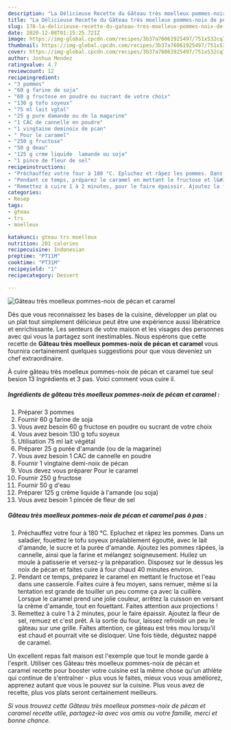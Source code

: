 ```yaml
---
description: "La Délicieuse Recette du Gâteau très moelleux pommes-noix de pécan et caramel"
title: "La Délicieuse Recette du Gâteau très moelleux pommes-noix de pécan et caramel"
slug: 178-la-delicieuse-recette-du-gateau-tres-moelleux-pommes-noix-de-pecan-et-caramel
date: 2020-12-08T01:15:25.721Z
image: https://img-global.cpcdn.com/recipes/3b37a76061925497/751x532cq70/gateau-tres-moelleux-pommes-noix-de-pecan-et-caramel-photo-principale-de-la-recette.jpg
thumbnail: https://img-global.cpcdn.com/recipes/3b37a76061925497/751x532cq70/gateau-tres-moelleux-pommes-noix-de-pecan-et-caramel-photo-principale-de-la-recette.jpg
cover: https://img-global.cpcdn.com/recipes/3b37a76061925497/751x532cq70/gateau-tres-moelleux-pommes-noix-de-pecan-et-caramel-photo-principale-de-la-recette.jpg
author: Joshua Mendez
ratingvalue: 4.7
reviewcount: 12
recipeingredient:
- "3 pommes"
- "60 g farine de soja"
- "60 g fructose en poudre ou sucrant de votre choix"
- "130 g tofu soyeux"
- "75 ml lait vgtal"
- "25 g pure damande ou de la magarine"
- "1 CAC de cannelle en poudre"
- "1 vingtaine deminoix de pcan"
- " Pour le caramel"
- "250 g fructose"
- "50 g deau"
- "125 g crme liquide  lamande ou soja"
- "1 pince de fleur de sel"
recipeinstructions:
- "Préchauffez votre four à 180 °C. Epluchez et râpez les pommes. Dans un saladier, fouettez le tofu soyeux préalablement égoutté, avec le lait d&#39;amande, le sucre et la purée d&#39;amande. Ajoutez les pommes râpées, la cannelle, ainsi que la farine et mélangez soigneusement. Huilez un moule à patisserie et versez-y la préparation. Disposez sur le dessus les noix de pécan et faites cuire à four chaud 40 minutes environ."
- "Pendant ce temps, préparez le caramel en mettant le fructose et l&#39;eau dans une casserole. Faites cuire à feu moyen, sans remuer, même si la tentation est grande de touiller un peu comme ça avec la cuillère. Lorsque le caramel prend une jolie couleur, arrêtez la cuisson en versant la crème d&#39;amande, tout en fouettant. Faites attention aux projections !"
- "Remettez à cuire 1 à 2 minutes, pour le faire épaissir. Ajoutez la fleur de sel, remuez et c&#39;est prêt. A la sortie du four, laissez refroidir un peu le gâteau sur une grille. Faîtes attention, ce gâteau est très mou lorsqu&#39;il est chaud et pourrait vite se disloquer. Une fois tiède, dégustez nappé de caramel."
categories:
- Resep
tags:
- gteau
- trs
- moelleux

katakunci: gteau trs moelleux 
nutrition: 201 calories
recipecuisine: Indonesian
preptime: "PT11M"
cooktime: "PT31M"
recipeyield: "1"
recipecategory: Dessert

---
```



![Gâteau très moelleux pommes-noix de pécan et caramel](https://img-global.cpcdn.com/recipes/3b37a76061925497/751x532cq70/gateau-tres-moelleux-pommes-noix-de-pecan-et-caramel-photo-principale-de-la-recette.jpg)

Dès que vous reconnaissez les bases de la cuisine, développer un plat ou un plat tout simplement délicieux peut être une expérience aussi libératrice et enrichissante. Les senteurs de votre maison et les visages des personnes avec qui vous la partagez sont inestimables. Nous espérons que cette recette de <strong> Gâteau très moelleux pommes-noix de pécan et caramel </strong> vous fournira certainement quelques suggestions pour que vous deveniez un chef extraordinaire.

<!--inarticleads1-->

À cuire gâteau très moelleux pommes-noix de pécan et caramel tue seul besion 13 Ingrédients et 3 pas. Voici comment vous cuire il.

##### Ingrédients de gâteau très moelleux pommes-noix de pécan et caramel :

1. Préparer 3 pommes
1. Fournir 60 g farine de soja
1. Vous avez besoin 60 g fructose en poudre ou sucrant de votre choix
1. Vous avez besoin 130 g tofu soyeux
1. Utilisation 75 ml lait végétal
1. Préparer 25 g purée d&#39;amande (ou de la magarine)
1. Vous avez besoin 1 CAC de cannelle en poudre
1. Fournir 1 vingtaine demi-noix de pécan
1. Vous devez vous préparer  Pour le caramel
1. Fournir 250 g fructose
1. Fournir 50 g d&#39;eau
1. Préparer 125 g crème liquide à l&#39;amande (ou soja)
1. Vous avez besoin 1 pincée de fleur de sel




<!--inarticleads2-->

##### Gâteau très moelleux pommes-noix de pécan et caramel pas à pas :

1. Préchauffez votre four à 180 °C. Epluchez et râpez les pommes. Dans un saladier, fouettez le tofu soyeux préalablement égoutté, avec le lait d&#39;amande, le sucre et la purée d&#39;amande. Ajoutez les pommes râpées, la cannelle, ainsi que la farine et mélangez soigneusement. Huilez un moule à patisserie et versez-y la préparation. Disposez sur le dessus les noix de pécan et faites cuire à four chaud 40 minutes environ.
1. Pendant ce temps, préparez le caramel en mettant le fructose et l&#39;eau dans une casserole. Faites cuire à feu moyen, sans remuer, même si la tentation est grande de touiller un peu comme ça avec la cuillère. Lorsque le caramel prend une jolie couleur, arrêtez la cuisson en versant la crème d&#39;amande, tout en fouettant. Faites attention aux projections !
1. Remettez à cuire 1 à 2 minutes, pour le faire épaissir. Ajoutez la fleur de sel, remuez et c&#39;est prêt. A la sortie du four, laissez refroidir un peu le gâteau sur une grille. Faîtes attention, ce gâteau est très mou lorsqu&#39;il est chaud et pourrait vite se disloquer. Une fois tiède, dégustez nappé de caramel.




<!--inarticleads1-->

<p>
Un excellent repas fait maison est l'exemple que tout le monde garde à l'esprit. Utiliser ces Gâteau très moelleux pommes-noix de pécan et caramel recette pour booster votre cuisine est la même chose qu'un athlète qui continue de s'entraîner - plus vous le faites, mieux vous vous améliorez, apprenez autant que vous le pouvez sur la cuisine. Plus vous avez de recette, plus vos plats seront certainement meilleurs.
</p>

<p>
<i>Si vous trouvez cette Gâteau très moelleux pommes-noix de pécan et caramel recette utile, partagez-la avec vos amis ou votre famille, merci et bonne chance.</i>
</p>

